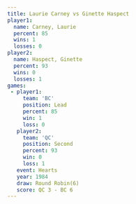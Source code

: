 ```yaml
---
title: Laurie Carney vs Ginette Haspect
player1:                
  name: Carney, Laurie  
  percent: 85           
  wins: 1               
  losses: 0             
player2:                
  name: Haspect, Ginette
  percent: 93           
  wins: 0               
  losses: 1             
games:
 - player1:        
     team: 'BC'    
     position: Lead
     percent: 85   
     win: 1        
     loss: 0       
   player2:          
     team: 'QC'      
     position: Second
     percent: 93     
     win: 0          
     loss: 1         
   event: Hearts       
   year: 1984          
   draw: Round Robin(6)
   score: QC 3 - BC 6  
---
```

